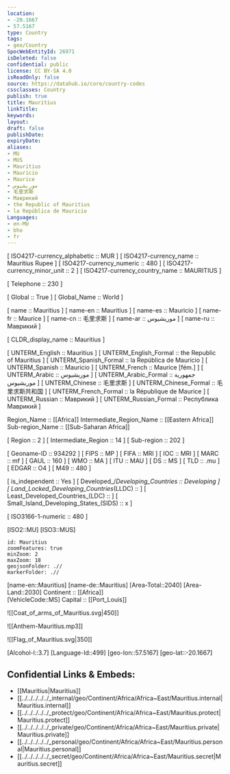 ```yaml
---
location:
- -20.1667
- 57.5167
type: Country
tags:
- geo/Country
SpocWebEntityId: 26971
isDeleted: false
confidential: public
license: CC BY-SA 4.0
isReadOnly: false
source: https://datahub.io/core/country-codes
cssclasses: Country
publish: true
title: Mauritius
linkTitle: 
keywords: 
layout: 
draft: false
publishDate: 
expiryDate: 
aliases:
- MU
- MUS
- Mauritius
- Mauricio
- Maurice
- موريشيوس
- 毛里求斯
- Маврикий
- the Republic of Mauritius
- la República de Mauricio
Languages:
- en-MU
- bho
- fr
---
```



[	ISO4217-currency_alphabetic	 :: MUR ] 
[	ISO4217-currency_name	 :: Mauritius Rupee ] 
[	ISO4217-currency_numeric	 :: 480 ] 
[	ISO4217-currency_minor_unit	 :: 2 ] 
[	ISO4217-currency_country_name	 :: MAURITIUS ] 

[	Telephone	 :: 230 ] 

[	Global	 :: True ] 
[	Global_Name	 :: World ] 

[	name	 :: Mauritius ] 
[	name-en	 :: Mauritius ] 
[	name-es	 :: Mauricio ] 
[	name-fr	 :: Maurice ] 
[	name-cn	 :: 毛里求斯 ] 
[	name-ar	 :: موريشيوس ] 
[	name-ru	 :: Маврикий ] 

[	CLDR_display_name	 :: Mauritius ] 

[	UNTERM_English	 :: Mauritius ] 
[	UNTERM_English_Formal	 :: the Republic of Mauritius ] 
[	UNTERM_Spanish_Formal	 :: la República de Mauricio ] 
[	UNTERM_Spanish	 :: Mauricio ] 
[	UNTERM_French	 :: Maurice [fém.] ] 
[	UNTERM_Arabic	 :: موريشيوس ] 
[	UNTERM_Arabic_Formal	 :: جمهورية موريشيوس ] 
[	UNTERM_Chinese	 :: 毛里求斯 ] 
[	UNTERM_Chinese_Formal	 :: 毛里求斯共和国 ] 
[	UNTERM_French_Formal	 :: la République de Maurice ] 
[	UNTERM_Russian	 :: Маврикий ] 
[	UNTERM_Russian_Formal	 :: Республика Маврикий ] 

Region_Name ::  [[Africa]] 
Intermediate_Region_Name ::  [[Eastern Africa]] 
Sub-region_Name ::  [[Sub-Saharan Africa]] 

[	Region	 :: 2 ] 
[	Intermediate_Region	 :: 14 ] 
[	Sub-region	 :: 202 ] 

[	Geoname-ID	 :: 934292 ] 
[	FIPS	 :: MP ] 
[	FIFA	 :: MRI ] 
[	IOC	 :: MRI ] 
[	MARC	 :: mf ] 
[	GAUL	 :: 160 ] 
[	WMO	 :: MA ] 
[	ITU	 :: MAU ] 
[	DS	 :: MS ] 
[	TLD	 :: .mu ] 
[	EDGAR	 :: O4 ] 
[	M49	 :: 480 ] 

[	is_independent	 :: Yes ] 
[	Developed_/_Developing_Countries	 :: Developing ] 
[	Land_Locked_Developing_Countries_(LLDC)	 ::  ] 
[	Least_Developed_Countries_(LDC)	 ::  ] 
[	Small_Island_Developing_States_(SIDS)	 :: x ] 

[	ISO3166-1-numeric	 :: 480 ] 



[ISO2::MU] 
[ISO3::MUS] 
```leaflet
id: Mauritius
zoomFeatures: true 
minZoom: 2 
maxZoom: 18
geojsonFolder: .//
markerFolder: .//
```

[name-en::Mauritius] 
[name-de::Mauritius] 
[Area-Total::2040] 
[Area-Land::2030] 
Continent :: [[Africa]]  
[VehicleCode::MS] 
Capital :: [[Port_Louis]]  

![[Coat_of_arms_of_Mauritius.svg|450]] 

![[Anthem-Mauritius.mp3]] 

![[Flag_of_Mauritius.svg|350]] 

[Alcohol-l::3.7] 
[Language-Id::499] 
[geo-lon::57.5167] 
[geo-lat::-20.1667] 



## Confidential Links & Embeds: 
- [[Mauritius|Mauritius]] 
- [[../../../../../_internal/geo/Continent/Africa/Africa~East/Mauritius.internal|Mauritius.internal]] 
- [[../../../../../_protect/geo/Continent/Africa/Africa~East/Mauritius.protect|Mauritius.protect]] 
- [[../../../../../_private/geo/Continent/Africa/Africa~East/Mauritius.private|Mauritius.private]] 
- [[../../../../../_personal/geo/Continent/Africa/Africa~East/Mauritius.personal|Mauritius.personal]] 
- [[../../../../../_secret/geo/Continent/Africa/Africa~East/Mauritius.secret|Mauritius.secret]] 
